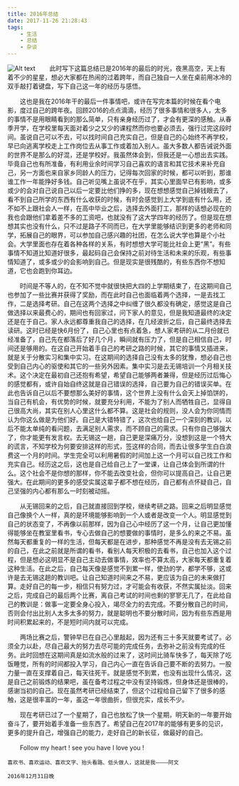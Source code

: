```yaml
---
title: 2016年总结
date: 2017-11-26 21:28:43
tags:	
	- 生活
	- 总结
	- 杂谈
---
```

	
![Alt text](/images/2016-summarize-photo.jpg)
　　此时写下这篇总结已是2016年的最后的时光，夜黑高空，天上有着不少的星星，想必大家都在热闹的过着跨年，而自己独自一人坐在桌前用冰冷的双手敲打着键盘，写下自己这一年的经历与感悟。

<!-- more -->
　　这也是我在2016年干的最后一件事情吧，或许在写完本篇的时候在看个电影，度过自己的跨年夜。回顾2016的点点滴滴，经历了很多事情和很多人，太多的事情不是用眼睛看到的那么简单，只有亲身经历过了，才会有更深的感触。从春季开学，在学校里每天面对着少之又少的课程然而你也要必须去，强行过完这段时间。虽说自己可以不去，可以找时间自己充实自己，但是自己的心始终不再学校，早已向逃离学校走上工作岗位去从事工作或着加入别人。虽大多数人都告诫说外面的世界不是那么的好混，还是学校好。我虽然体会到，但我还是一心想出去实践。毕竟自己也有所准备，有利用业余时间学习自己喜欢的语言和其它技术来补充自己，另一方面也来自家乡同龄人的压力，记得每次回家的时候，都可以听到，那谁谁工作一年能挣好多钱。自己听见嘴上虽说不在乎，其实心里面早已有影响，或多或少的会对自己说自己以后一定要比他们挣的多，现在想想感觉自己掉钱眼去了，看不到自己所学的东西有什么收获的时候，有时会感觉到上大学到底有什么用，还不如不上跟社会人一样，在高中毕业之后，选择去外面打工，那样的话想必现在的我也会跟他们拿着差不多的工资吧，也就没有了这大学四年的经历了。但是现在想想其实也没有什么，只不过是路子不同而已，在大学里能够结识到更多的老师和同学，拓展自己的眼界，可以参加自己感兴趣的社团，在怎么说大学也算是个小社会。大学里面也存在着各种各样的关系，有时想想大学可能比社会上更“黑”。有些事情不知道比知道好很多，最起码自己会保持之前对待生活和未来的乐观，有些事情知道了，或多或少的会影响到自己。但是现实是很残酷的，有些东西你不想知道，它也会跑到你耳边。

　　时间是不等人的，在不知不觉中就很快把大四的上学期结束了，在这期间自己也参加了一些比赛并获得了奖励，而在此时自己也面临着两个选择，一是去找工作，二是选择考研。自己在这两个选择之中纠缠了很久都没有确定，感觉这是自己做选择以来最费心的，期间也有回家过，问下家人的意见，但是我知道最终的决定还是在于自己。家人永远都尊重我自己的选择，在几经波折之后，自己最终选择去读研。这时已经是快6月份了，自己心里也有点着急，想人家考研的从二月份就已经准备了，自己先在都落后了好几个月，瞬间就有压力了，但是自己相信自己，时间还是够用的。在这自己开始着手自己的考研之路的时候，其它的事情又插进来，就是关于分散实习和集中实习。在这期间的选择自己没有太多的犹豫，想必自己也受到自己内心的驱使和其它的一些另外因素。集中实习是去无锡培训一个月相关技术。这个决定在最初自己还抱有希望，希望自己能够两者兼得，但是经历过后悔心的感觉都有，或许自始自终这就是自己错误的选择，自己要为自己的错误买单。在此也告诉自己以后不要想那么美好的事情，这个世界上没有什么会天上掉馅饼的，当自己有机会，有优势的时候，就要充分利用，不能为了别人而牺牲自己，显得自己很高大尚，其实在别人心里这什么都不算。这是社会的规则，没人会为你同情而认为你这么做是为他们好。自己是大错特错了，这次也给自己一个深刻的教训，以后不能太单纯的看问题，去满足别人需求，而不顾自己的需求。只有你自己够强大了，你才能更有发言权。去无锡这一趟，自己更是深痛万分，没想到这是一个特大的谎言，不知学校为何要安排这样的形式，签这样的合同，而去让很多学生白白浪费这一个月的时间。学生完全可以利用暑假的时间加上这一个月可以自己找工作和充实自己。经历这之后，这也是自己给自己上了一堂课，让自己体会到所谓的什么。这个社会不是你想的那样，你不能去改变社会，但你可以提高自己，让自己更强大。在此期间的更多的感受实属这辈子都不想在经历，自己都有点怀疑自己，自己坚强的内心都有那么一时刻被动摇。

　　从无锡回来的之后，自己就直接回到学校，继续考研之路。回来之后明显感觉自己像换个人一样，真的是环境能够影响到一个人或者是改变一个人。明显感觉到自己的状态变了，不再像以前那样，因为自己心中经历了这一个月，让自己更加懂得能够坐在教室里看书，专心去做自己的想要做的事情时，是多么的来之不易。虽然每天都重复的一样的生活，但每天都是在进步，那种感觉不再是没有去无锡之前的自己，在此之前就是所谓的看书，看别人每天积极的去看书，自己也加入这个过程，但是想必这明显不是自己主动去做事情，效率也不算太高，大家每天都重复着这种生活。在此之后，自己每天像是感觉不到累一样，使劲的学，都学不够，这或许是去无锡这趟的教训吧。让自己知道时间来之不易，更应该为自己的未来做打算。走好自己的每一步，相信只有努力过，才可能会有收获，不然实属扯淡。回来之后，完成自己的最后两个比赛，离自己考试的时间也剩的寥寥无几了，在此给自己的教训是：做事一定要全身心投入，竭尽全力的去完成。不要分散自己的时间，否则会付出比别人太多太多的努力，就是聪明也不要分散时间，因为有些东西是用时间积累起来的，不是短时间内就可以完成。

　　两场比赛之后，警钟早已在自己心里敲起，因为还有三十多天就要考试了。必须全力以赴，尽自己最大的努力去尽可能的完成任务，去弥补之前没有完成的任务。此时回想在这期间真是如流水般的过来了，这时间比骑车快多了，每天除了吃饭睡觉，所有的时间都投入学习，自己内心一直在告诉自己要不断的去努力。一股力量一直在支撑着自己，每天往死干。就是感觉不到累，也没有出现什么情况，这是自己之前锻炼的结果吧，虽在备考过程之中没有坚持锻炼，但身体还是很棒的，感谢当初的自己。现在虽然考研已经结束了，但这个过程给自己留下了很多的感触，这是很丰富的一年，虽这一年很曲折，但很充实，成长不少。

　　现在考研已过了一个星期了，自己也放松了快一个星期，明天新的一年要开始奋斗了，要开始着手准备一些东西了。希望自己在2017年的能够有更多的见识，更多的提升自己，增强自己的能力，走好自己的新长征，做最好的自己。

　　Follow  my heart !  see you have I love you !

	喜欢书、喜欢运动、喜欢文字、抬头看路、低头做人，这就是我————阿文				
                                                                                                                                                                                                                                             2016年12月31日晚
